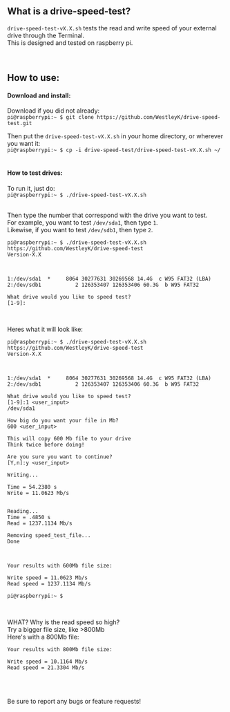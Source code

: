 ## What is a drive-speed-test?

`drive-speed-test-vX.X.sh` tests the read and write speed of your external drive through the Terminal. <br>
This is designed and tested on raspberry pi. <br>

<br>


## How to use:


#### Download and install:

Download if you did not already: <br>
`pi@raspberrypi:~ $ git clone https://github.com/WestleyK/drive-speed-test.git`<br>


Then put the `drive-speed-test-vX.X.sh` in your home directory, or wherever you want it: <br>
`pi@raspberrypi:~ $ cp -i drive-speed-test/drive-speed-test-vX.X.sh ~/`<br>
<br>

#### How to test drives:

To run it, just do: <br>
`pi@raspberrypi:~ $ ./drive-speed-test-vX.X.sh`<br>
<br>

Then type the number that correspond with the drive you want to test.<br>
For example, you want to test `/dev/sda1`, then type `1`.<br>
Likewise, if you want to test `/dev/sdb1`, then type `2`.<br>

```
pi@raspberrypi:~ $ ./drive-speed-test-vX.X.sh 
https://github.com/WestleyK/drive-speed-test
Version-X.X



1:/dev/sda1  *     8064 30277631 30269568 14.4G  c W95 FAT32 (LBA)
2:/dev/sdb1           2 126353407 126353406 60.3G  b W95 FAT32

What drive would you like to speed test?
[1-9]:
```
<br>

Heres what it will look like:<br>

```
pi@raspberrypi:~ $ ./drive-speed-test-vX.X.sh 
https://github.com/WestleyK/drive-speed-test
Version-X.X



1:/dev/sda1  *     8064 30277631 30269568 14.4G  c W95 FAT32 (LBA)
2:/dev/sdb1           2 126353407 126353406 60.3G  b W95 FAT32

What drive would you like to speed test?
[1-9]:1 <user_input>
/dev/sda1

How big do you want your file in Mb?
600 <user_input>

This will copy 600 Mb file to your drive
Think twice before doing!

Are you sure you want to continue?
[Y,n]:y <user_input>

Writing...

Time = 54.2380 s
Write = 11.0623 Mb/s


Reading...
Time = .4850 s
Read = 1237.1134 Mb/s

Removing speed_test_file...
Done



Your results with 600Mb file size:

Write speed = 11.0623 Mb/s
Read speed = 1237.1134 Mb/s

pi@raspberrypi:~ $ 
```
<br>

WHAT? Why is the read speed so high?<br>
Try a bigger file size, like >800Mb<br>
Here's with a 800Mb file:<br>

```
Your results with 800Mb file size:

Write speed = 10.1164 Mb/s
Read speed = 21.3304 Mb/s

```
<br>
<br>

Be sure to report any bugs or feature requests!<br>

<br>



